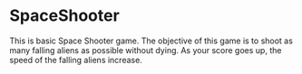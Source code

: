 # SpaceShooter

This is basic Space Shooter game.
The objective of this game is to shoot as many falling aliens as possible without dying.
As your score goes up, the speed of the falling aliens increase.
